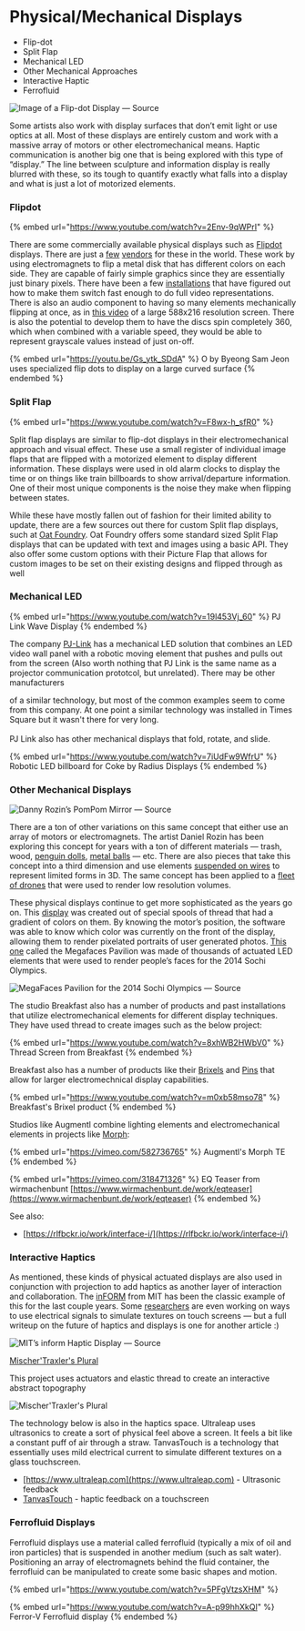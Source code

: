 # Physical/Mechanical Displays

* Flip-dot
* Split Flap
* Mechanical LED
* Other Mechanical Approaches
* Interactive Haptic
* Ferrofluid

![Image of a Flip-dot Display — Source](https://miro.medium.com/max/1200/1\*x82VuZ\_eZPx05cb-o7lNNQ.jpeg)

Some artists also work with display surfaces that don’t emit light or use optics at all. Most of these displays are entirely custom and work with a massive array of motors or other electromechanical means. Haptic communication is another big one that is being explored with this type of “display.” The line between sculpture and information display is really blurred with these, so its tough to quantify exactly what falls into a display and what is just a lot of motorized elements.

### Flipdot

{% embed url="https://www.youtube.com/watch?v=2Env-9qWPrI" %}

There are some commercially available physical displays such as [Flipdot](https://en.wikipedia.org/wiki/Flip-disc\_display) displays. There are just a [few](http://www.scoretronics.com/components/) [vendors](http://www.flipdots.com/) for these in the world. These work by using electromagnets to flip a metal disk that has different colors on each side. They are capable of fairly simple graphics since they are essentially just binary pixels. There have been a few [installations](http://breakfastny.com/dot-screen) that have figured out how to make them switch fast enough to do full video representations. There is also an audio component to having so many elements mechanically flipping at once, as in [this video](https://www.youtube.com/watch?v=SJU2-1X8kHQ) of a large 588x216 resolution screen. There is also the potential to develop them to have the discs spin completely 360, which when combined with a variable speed, they would be able to represent grayscale values instead of just on-off.

{% embed url="https://youtu.be/Gs_ytk_SDdA" %}
O by Byeong Sam Jeon uses specialized flip dots to display on a large curved surface
{% endembed %}

### Split Flap

{% embed url="https://www.youtube.com/watch?v=F8wx-h_sfR0" %}

Split flap displays are similar to flip-dot displays in their electromechanical approach and visual effect. These use a small register of individual image flaps that are flipped with a motorized element to display different information. These displays were used in old alarm clocks to display the time or on things like train billboards to show arrival/departure information. One of their most unique components is the noise they make when flipping between states.

While these have mostly fallen out of fashion for their limited ability to update, there are a few sources out there for custom Split flap displays, such at [Oat Foundry](https://www.oatfoundry.com). Oat Foundry offers some standard sized Split Flap displays that can be updated with text and images using a basic API. They also offer some custom options with their Picture Flap that allows for custom images to be set on their existing designs and flipped through as well

### Mechanical LED

{% embed url="https://www.youtube.com/watch?v=19l453Vj_60" %}
PJ Link Wave Display
{% endembed %}

The company [PJ-Link](http://www.pj-link.com/) has a mechanical LED solution that combines an LED video wall panel with a robotic moving element that pushes and pulls out from the screen (Also worth nothing that PJ Link is the same name as a projector communication prototcol, but unrelated). There may be other manufacturers

&#x20;of a similar technology, but most of the common examples seem to come from this company. At one point a similar technology was installed in Times Square but it wasn't there for very long.\
\
PJ Link also has other mechanical displays that fold, rotate, and slide.

{% embed url="https://www.youtube.com/watch?v=7iUdFw9WfrU" %}
Robotic LED billboard for Coke by Radius Displays
{% endembed %}

### Other Mechanical Displays

![Danny Rozin’s PomPom Mirror — Source](https://miro.medium.com/max/1400/1\*dqBa10NCi6yztWRzH92ULA.jpeg)

There are a ton of other variations on this same concept that either use an array of motors or electromagnets. The artist Daniel Rozin has been exploring this concept for years with a ton of different materials — trash, wood, [penguin dolls](http://www.bitforms.com/rozin/penguins-mirror), [metal balls](http://www.smoothware.com/danny/newshinyballsmirror.html) — etc. There are also pieces that take this concept into a third dimension and use elements [suspended on wires](http://www.hypersonic.cc/%23!/projects/breakingwave) to represent limited forms in 3D. The same concept has been applied to a [fleet of drones](http://www.adweek.com/adfreak/intel-beautifully-lit-sky-first-faa-approved-drone-swarm-171318) that were used to render low resolution volumes.

These physical displays continue to get more sophisticated as the years go on. This [display](http://breakfastny.com/thread-screen) was created out of special spools of thread that had a gradient of colors on them. By knowing the motor’s position, the software was able to know which color was currently on the front of the display, allowing them to render pixelated portraits of user generated photos. [This one](https://vimeo.com/99030884) called the Megafaces Pavilion was made of thousands of actuated LED elements that were used to render people’s faces for the 2014 Sochi Olympics.

![MegaFaces Pavilion for the 2014 Sochi Olympics — Source](https://miro.medium.com/max/1400/1\*OdiLktZCLnx93XHMouXHvw.jpeg)

The studio Breakfast also has a number of products and past installations that utilize electromechanical elements for different display techniques. They have used thread to create images such as the below project:

{% embed url="https://www.youtube.com/watch?v=8xhWB2HWbV0" %}
Thread Screen from Breakfast
{% endembed %}

Breakfast also has a number of products like their [Brixels](https://breakfastny.com/brixels) and [Pins](https://breakfastny.com/works/silhouettes) that allow for larger electromechnical display capabilities.

{% embed url="https://www.youtube.com/watch?v=m0xb58mso78" %}
Breakfast's Brixel product
{% endembed %}

Studios like Augmentl combine lighting elements and electromechanical elements in projects like [Morph](https://augmentl.com/work/morph-te):

{% embed url="https://vimeo.com/582736765" %}
Augmentl's Morph TE
{% endembed %}

{% embed url="https://vimeo.com/318471326" %}
EQ Teaser from wirmachenbunt [https://www.wirmachenbunt.de/work/eqteaser](https://www.wirmachenbunt.de/work/eqteaser)
{% endembed %}

See also:

* [https://rlfbckr.io/work/interface-i/](https://rlfbckr.io/work/interface-i/)



### Interactive Haptics

As mentioned, these kinds of physical actuated displays are also used in conjunction with projection to add haptics as another layer of interaction and collaboration. The [inFORM](http://tangible.media.mit.edu/project/inform/) from MIT has been the classic example of this for the last couple years. Some [researchers](http://www.olivierbau.com/teslatouch.php) are even working on ways to use electrical signals to simulate textures on touch screens — but a full writeup on the future of haptics and displays is one for another article :)

![MIT’s inform Haptic Display — Source](https://miro.medium.com/max/1400/1\*xX76RXf6Lwn6eVI0WxYnuA.jpeg)

[Mischer'Traxler's Plural](https://mischertraxler.com/projects/plural-and-spannungsfeld/)

This project uses actuators and elastic thread to create an interactive abstract topography

![Mischer'Traxler's Plural](../.gitbook/assets/mischertraxler\_PLURAL\_exclusion-new.gif)

The technology below is also in the haptics space. Ultraleap uses ultrasonics to create a sort of physical feel above a screen. It feels a bit like a constant puff of air through a straw. TanvasTouch is a technology that essentially uses mild electrical current to simulate different textures on a glass touchscreen.

* [https://www.ultraleap.com](https://www.ultraleap.com) - Ultrasonic feedback
* [TanvasTouch](https://www.theverge.com/ces/2017/1/5/14185134/tanvas-touchscreen-haptic-feedback-ces-2017) - haptic feedback on a touchscreen



### Ferrofluid Displays

Ferrofluid displays use a material called ferrofluid (typically a mix of oil and iron particles) that is suspended in another medium (such as salt water). Positioning an array of electromagnets behind the fluid container, the ferrofluid can be manipulated to create some basic shapes and motion.

{% embed url="https://www.youtube.com/watch?v=5PFgVtzsXHM" %}

{% embed url="https://www.youtube.com/watch?v=A-p99hhXkQI" %}
Ferror-V Ferrofluid display
{% endembed %}


